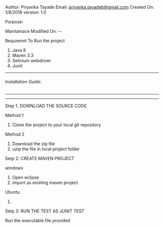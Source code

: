 Auhtor:      Priyanka Tayade
Email:       priyanka.tayadeb@gmail.com
Created On:  1/8/2016
version: 1.0

Purpose:

Maintainace
Modified On: --

Requiemnt To Run the project
1. Java 8
2. Maven 3.3
3. Selinium webdriver
4. Junit

-------------------------------------------------
######     Installation Guide:        #####
-------------------------------------------------
-------------------------------------------------


Step 1. DOWNLOAD THE SOURCE CODE


Method 1
1. Clone the project to your local git repository

Method 2
1. Download the zip file  
2. uzip the file in local project folder
 
Setp 2: CREATE MAVEN PROJECT 

windows

1. Open eclipse
2. import as existing maven project

Ubuntu

1. 

Setp 3: RUN THE TEST AS JUNIT TEST


Run the executable file provided






